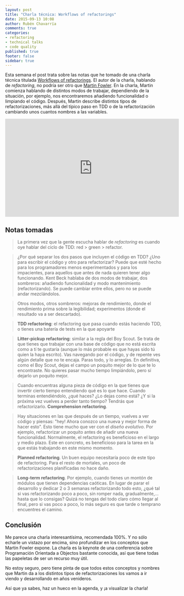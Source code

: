 ```yaml
---
layout: post
title: "Charla técnica: Workflows of refactorings"
date: 2015-09-13 10:08
author: Rubén Chavarría
comments: true
categories: 
- refactoring
- technical talks
- code quality
published: true
footer: false
sidebar: true
---
```


Esta semana el post trata sobre las notas que he tomado de una charla técnica
titulada [Workflows of refactorings]. El autor de la charla, hablando de
*refactoring*, no podría ser otro que [Martin Fowler]. En la charla, Martin
comienza hablando de distintos modos de trabajar, dependiendo de la situación,
por ejemplo, nos encontraremos añadiendo funcionalidad o limpiando el código.
Después, Martin describe distintos tipos de refactorizaciones, más allá del
típico paso en TDD o de la refactorización cambiando unos cuantos nombres a las
variables.

<!-- more -->

<iframe width="560"
        height="315"
        src="https://www.youtube.com/embed/vqEg37e4Mkw"
        frameborder="0"
        allowfullscreen></iframe>

## Notas tomadas

> La primera vez que la gente escucha hablar de *refactoring* es cuando oye hablar
del ciclo de TDD: red > green > refactor.

<!-- comment to separate ideas -->

> ¿Por qué separar los dos pasos que incluyen el código en TDD? ¿Uno para
escribir el código y otro para refactorizar? Puede que esté hecho para los
programadores menos experimentados y para los impacientes, para aquellos que
antes de nada quieren tener algo funcionando. Kent Beck hablaba de dos modos
de trabajar, dos sombreros: añadiendo funcionalidad y modo mantenimiento
(refactorizando). Se puede cambiar entre ellos, pero no se puede andar
mezclándolos.

<!-- comment to separate ideas -->

> Otros modos, otros sombreros: mejoras de rendimiento, donde el rendimiento
prima sobre la legibilidad; experimentos (donde el resultado va a ser descartado).

<!-- comment to separate ideas -->

> **TDD refactoring**: el refactoring que pasa cuando estás haciendo TDD, o tienes
una batería de tests en la que apoyarte

<!-- comment to separate ideas -->

> **Litter-pickup refactoring**: similar a la regla del Boy Scout. Se trata de que
tienes que trabajar con una base de código que no está escrita como a tí te gustaría
(aunque lo más probable es que hayas sido tú quien la haya escrito). Vas navegando
por el código, y de repente ves algún detalle que no te encaja. Paras todo, y lo
arreglas. En definitiva, como el Boy Scout, dejas el campo un poquito mejor de lo
que te lo encontraste. No quieres pasar mucho tiempo limpiándolo, pero sí dejarlo
un poquito mejor.

<!-- comment to separate ideas -->

> Cuando encuentras alguna pieza de código en la que tienes que invertir cierto
tiempo entendiendo qué es lo que hace. Cuando terminas entendiéndolo, ¿qué
haces? ¿Lo dejas como está? ¿Y si la próxima vez vuelves a perder tanto tiempo?
Tendrás que refactorizarlo. **Comprehension refactoring**.

<!-- comment to separate ideas -->

> Hay situaciones en las que después de un tiempo, vuelves a ver código y piensas:
"hey! Ahora conozco una nueva y mejor forma de hacer esto". Esto tiene mucho que
ver con el *diseño evolutivo*. Por ejemplo, refactorizar un poquito antes de
añadir una nueva funcionalidad. Normalmente, el refactoring es beneficioso en el
largo y medio plazo. Este en concreto, es beneficioso para la tarea en la que
estás trabajando en este mismo momento.

<!-- comment to separate ideas -->

> **Planned refactoring**. Un buen equipo necesitaría poco de este tipo de
refactoring. Para el resto de mortales, un poco de refactorizaciones planificadas
no hace daño.

<!-- comment to separate ideas -->

> **Long-term refactoring**. Por ejemplo, cuando tienes un montón de módulos que
tienen dependencias caóticas. En lugar de parar el desarrollo y dedicar 2 o 3
semanas refactorizando todo esto, ¿qué tal si vas refactorizando poco a poco,
sin romper nada, gradualmente,... hasta que lo consigas? Quizá no tengas del
todo claro cómo llegar al final, pero si vas poco a poco, lo más seguro es que
tarde o temprano encuentres el camino.

## Conclusión

Me parece una charla interesantísima, recomendada 100%. Y no sólo echarle un
vistazo por encima, sino profundizar en los conceptos que Martin Fowler expone.
La charla es la keynote de una conferencia sobre Programación Orientada a
Objectos bastante conocida, así que tiene todas las papeletas de ser un
recurso muy útil.

No estoy seguro, pero tiene pinta de que todos estos conceptos y nombres que
Martin da a los distintos tipos de refactorizaciones los vamos a ir viendo y
desarrollando en años venideros.

Así que ya sabes, haz un hueco en la agenda, y ¡a visualizar la charla!

[Workflows of refactorings]: https://www.youtube.com/watch?v=vqEg37e4Mkw
[Martin Fowler]: http://www.martinfowler.com/

